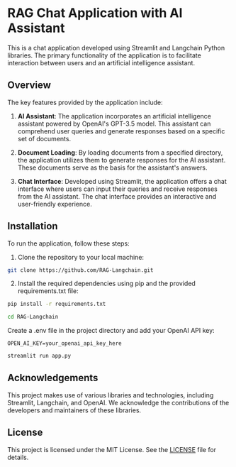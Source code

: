 # RAG Chat Application with AI Assistant

This is a chat application developed using Streamlit and Langchain Python libraries. The primary functionality of the application is to facilitate interaction between users and an artificial intelligence assistant.

## Overview

The key features provided by the application include:

1. **AI Assistant**: The application incorporates an artificial intelligence assistant powered by OpenAI's GPT-3.5 model. This assistant can comprehend user queries and generate responses based on a specific set of documents.

2. **Document Loading**: By loading documents from a specified directory, the application utilizes them to generate responses for the AI assistant. These documents serve as the basis for the assistant's answers.

3. **Chat Interface**: Developed using Streamlit, the application offers a chat interface where users can input their queries and receive responses from the AI assistant. The chat interface provides an interactive and user-friendly experience.

## Installation

To run the application, follow these steps:

1. Clone the repository to your local machine:

```bash
git clone https://github.com/RAG-Langchain.git
```
2. Install the required dependencies using pip and the provided requirements.txt file: 
```bash
pip install -r requirements.txt
```

```bash
cd RAG-Langchain
```

Create a .env file in the project directory and add your OpenAI API key:
```plaintext
OPEN_AI_KEY=your_openai_api_key_here
```

```bash
streamlit run app.py
```


## Acknowledgements

This project makes use of various libraries and technologies, including Streamlit, Langchain, and OpenAI. We acknowledge the contributions of the developers and maintainers of these libraries.

## License

This project is licensed under the MIT License. See the [LICENSE](LICENSE) file for details.



